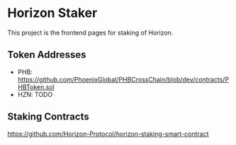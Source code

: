 # Horizon Staker

This project is the frontend pages for staking of Horizon.

## Token Addresses

- PHB: https://github.com/PhoenixGlobal/PHBCrossChain/blob/dev/contracts/PHBToken.sol
- HZN: TODO

## Staking Contracts

https://github.com/Horizon-Protocol/horizon-staking-smart-contract
